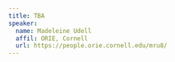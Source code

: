 ```yaml
---
title: TBA
speaker:
  name: Madeleine Udell
  affil: ORIE, Cornell
  url: https://people.orie.cornell.edu/mru8/
---
```

